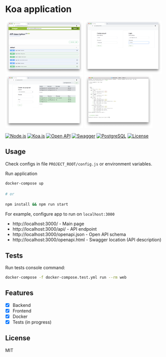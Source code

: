 # Koa application

<p align="left">
 <img height="170" title="Open API" src="screenshots/openapi-swagger.png">
 <img height="170" title="Authenticate" src="screenshots/signup_or_login.png">
 <img height="170" title="Work Area" src="screenshots/workarea.png">
 <img height="170" title="Tests" src="screenshots/tests.png">

 [![Node.js](https://img.shields.io/badge/Node.js-latest-green.svg?style=flat)](https://nodejs.org/)
 [![Koa.js](https://img.shields.io/badge/Koa.js-v2-green.svg?style=flat)](https://koajs.com/)
 [![Open API](https://img.shields.io/badge/OpenAPI-v3-green.svg?style=flat)](https://www.openapis.org/)
 [![Swagger](https://img.shields.io/badge/Swagger-latest-green.svg?style=flat)](https://swagger.io/)
 [![PostgreSQL](https://img.shields.io/badge/PostgreSQL-latest-green.svg?style=flat)](https://www.postgresql.org/)
 [![License](https://img.shields.io/badge/License-MIT-green.svg?style=flat)](https://en.wikipedia.org/wiki/MIT_License)
</p>

## Usage

Check configs in file ``PROJECT_ROOT/config.js`` or environment variables.

Run application

```bash
docker-compose up

# or

npm install && npm run start
```

For example, configure app to run on ``localhost:3000``

 - http://localhost:3000/ - Main page
 - http://localhost:3000/api/ - API endpoint
 - http://localhost:3000/openapi.json - Open API schema
 - http://localhost:3000/openapi.html - Swagger location (API description)

## Tests

Run tests console command:

```bash
docker-compose -f docker-compose.test.yml run --rm web
```

## Features

 - [x] Backend
 - [x] Frontend
 - [x] Docker
 - [X] Tests (in progress)

## License

MIT
